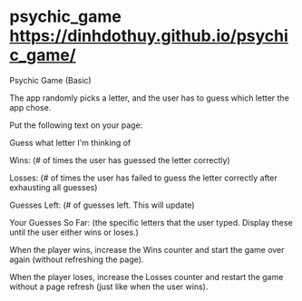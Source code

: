 # psychic_game  https://dinhdothuy.github.io/psychic_game/
Psychic Game (Basic)

The app randomly picks a letter, and the user has to guess which letter the app chose. 

Put the following text on your page:

Guess what letter I'm thinking of

Wins: (# of times the user has guessed the letter correctly)

Losses: (# of times the user has failed to guess the letter correctly after exhausting all guesses)

Guesses Left: (# of guesses left. This will update)

Your Guesses So Far: (the specific letters that the user typed. Display these until the user either wins or loses.)

When the player wins, increase the Wins counter and start the game over again (without refreshing the page).

When the player loses, increase the Losses counter and restart the game without a page refresh (just like when the user wins).
